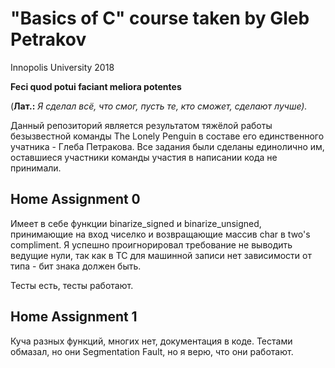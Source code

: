 # "Basics of C" course taken by Gleb Petrakov
Innopolis University 2018

**Feci quod potui faciant meliora potentes** 

(__Лат.:__ _Я сделал всё, что смог, пусть те, кто сможет, сделают лучше)._

Данный репозиторий является результатом тяжёлой работы безызвестной команды
The Lonely Penguin в составе его единственного учатника - Глеба Петракова.
Все задания были сделаны единолично им, оставшиеся участники команды участия в написании кода не принимали.

## Home Assignment 0
Имеет в себе функции binarize_signed и binarize_unsigned, 
принимающие на вход чиселко и возвращающие массив char в two's compliment.
Я успешно проигнорировал требование не выводить ведущие нули, 
так как в TC для машинной записи нет зависимости от типа - бит знака должен быть.

Тесты есть, тесты работают.

## Home Assignment 1
Куча разных функций, многих нет, документация в коде.
Тестами обмазал, но они Segmentation Fault, но я верю, что они работают.
